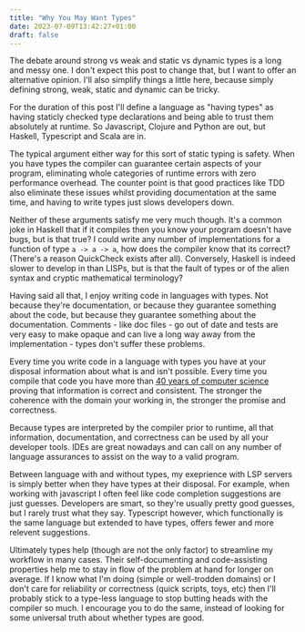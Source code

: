 ```yaml
---
title: "Why You May Want Types"
date: 2023-07-09T13:42:27+01:00
draft: false
---
```


The debate around strong vs weak and static vs dynamic types is a long and messy one. I don't expect this post to change that, but I want to offer an alternative opinion. I'll also simplify things a little here, because simply defining strong, weak, static and dynamic can be tricky.

For the duration of this post I'll define a language as "having types" as having staticly checked type declarations and being able to trust them absolutely at runtime. So Javascript, Clojure and Python are out, but Haskell, Typescript and Scala are in.

The typical argument either way for this sort of static typing is safety. When you have types the compiler can guarantee certain aspects of your program, eliminating whole categories of runtime errors with zero performance overhead. The counter point is that good practices like TDD also eliminate these issues whilst providing documentation at the same time, and having to write types just slows developers down.

Neither of these arguments satisfy me very much though. It's a common joke in Haskell that if it compiles then you know your program doesn't have bugs, but is that true? I could write any number of implementations for a function of type `a -> a -> a`, how does the compiler know that its correct? (There's a reason QuickCheck exists after all).
Conversely, Haskell is indeed slower to develop in than LISPs, but is that the fault of types or of the alien syntax and cryptic mathematical terminology?

Having said all that, I enjoy writing code in languages with types. Not because they're documentation, or because they guarantee something about the code, but because they guarantee something about the documentation. Comments - like doc files - go out of date and tests are very easy to make opaque and can live a long way away from the implementation - types don't suffer these problems.

Every time you write code in a language with types you have at your disposal information about what is and isn't possible. Every time you compile that code you have more than [40 years of computer science](https://en.wikipedia.org/wiki/Hindley%E2%80%93Milner_type_system) proving that information is correct and consistent. The stronger the coherence with the domain your working in, the stronger the promise and correctness.

Because types are interpreted by the compiler prior to runtime, all that information, documentation, and correctness can be used by all your developer tools. IDEs are great nowadays and can call on any number of language assurances to assist on the way to a valid program.

Between language with and without types, my exeprience with LSP servers is simply better when they have types at their disposal. For example, when working with javascript I often feel like code completion suggestions are just guesses. Developers are smart, so they're usually pretty good guesses, but I rarely trust what they say. Typescript however, which functionally is the same language but extended to have types, offers fewer and more relevent suggestions.

Ultimately types help (though are not the only factor) to streamline my workflow in many cases. Their self-documenting and code-assisting properties help me to stay in flow of the problem at hand for longer on average. If I know what I'm doing (simple or well-trodden domains) or I don't care for reliability or correctness (quick scripts, toys, etc) then I'll probably stick to a type-less language to stop butting heads with the compiler so much. I encourage you to do the same, instead of looking for some universal truth about whether types are good.

